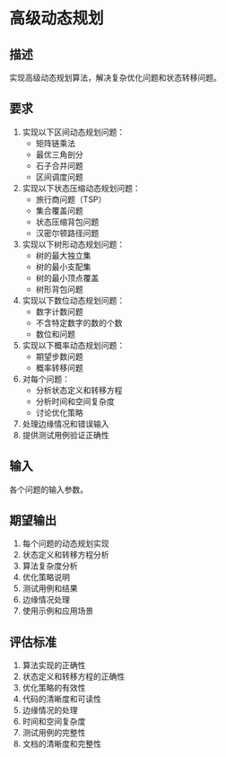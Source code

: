 # 高级动态规划

## 描述
实现高级动态规划算法，解决复杂优化问题和状态转移问题。

## 要求
1. 实现以下区间动态规划问题：
   - 矩阵链乘法
   - 最优三角剖分
   - 石子合并问题
   - 区间调度问题
2. 实现以下状态压缩动态规划问题：
   - 旅行商问题（TSP）
   - 集合覆盖问题
   - 状态压缩背包问题
   - 汉密尔顿路径问题
3. 实现以下树形动态规划问题：
   - 树的最大独立集
   - 树的最小支配集
   - 树的最小顶点覆盖
   - 树形背包问题
4. 实现以下数位动态规划问题：
   - 数字计数问题
   - 不含特定数字的数的个数
   - 数位和问题
5. 实现以下概率动态规划问题：
   - 期望步数问题
   - 概率转移问题
6. 对每个问题：
   - 分析状态定义和转移方程
   - 分析时间和空间复杂度
   - 讨论优化策略
7. 处理边缘情况和错误输入
8. 提供测试用例验证正确性

## 输入
各个问题的输入参数。

## 期望输出
1. 每个问题的动态规划实现
2. 状态定义和转移方程分析
3. 算法复杂度分析
4. 优化策略说明
5. 测试用例和结果
6. 边缘情况处理
7. 使用示例和应用场景

## 评估标准
1. 算法实现的正确性
2. 状态定义和转移方程的正确性
3. 优化策略的有效性
4. 代码的清晰度和可读性
5. 边缘情况的处理
6. 时间和空间复杂度
7. 测试用例的完整性
8. 文档的清晰度和完整性